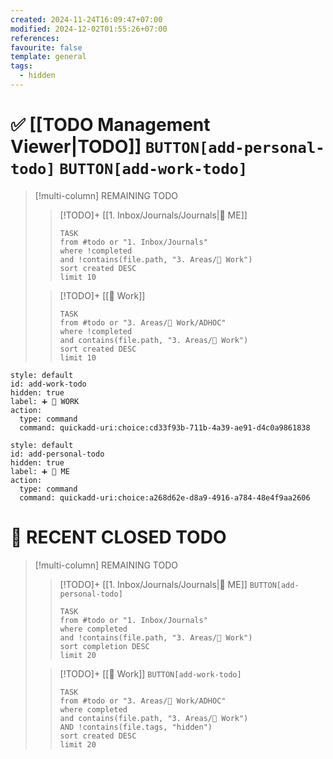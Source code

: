 ```yaml
---
created: 2024-11-24T16:09:47+07:00
modified: 2024-12-02T01:55:26+07:00
references: 
favourite: false
template: general
tags:
  - hidden
---
```


# ✅ [[TODO Management Viewer|TODO]]   `BUTTON[add-personal-todo]` `BUTTON[add-work-todo]`
> [!multi-column] REMAINING TODO
>> [!TODO]+ [[1. Inbox/Journals/Journals|🥰 ME]]
>>  ```dataview
>> TASK
>> from #todo or "1. Inbox/Journals"
>> where !completed
>> and !contains(file.path, "3. Areas/💼 Work")
>> sort created DESC
>> limit 10
>> ```
>
>> [!TODO]+ [[💼 Work]]  
>>  ```dataview
>> TASK
>> from #todo or "3. Areas/💼 Work/ADHOC"
>> where !completed
>> and contains(file.path, "3. Areas/💼 Work")
>> sort created DESC
>> limit 10
>> ```

```meta-bind-button
style: default
id: add-work-todo
hidden: true
label: ➕ 💼 WORK
action:
  type: command
  command: quickadd-uri:choice:cd33f93b-711b-4a39-ae91-d4c0a9861838
```

```meta-bind-button
style: default
id: add-personal-todo
hidden: true
label: ➕ 🥰 ME
action:
  type: command
  command: quickadd-uri:choice:a268d62e-d8a9-4916-a784-48e4f9aa2606
```

# 🎉 RECENT CLOSED TODO 
> [!multi-column] REMAINING TODO
>> [!TODO]+ [[1. Inbox/Journals/Journals|🥰 ME]] `BUTTON[add-personal-todo]`
>>  ```dataview
>> TASK
>> from #todo or "1. Inbox/Journals"
>> where completed
>> and !contains(file.path, "3. Areas/💼 Work")
>> sort completion DESC
>> limit 20
>> ```
>
>> [!TODO]+ [[💼 Work]]  `BUTTON[add-work-todo]`
>>  ```dataview
>> TASK
>> from #todo or "3. Areas/💼 Work/ADHOC"
>> where completed
>> and contains(file.path, "3. Areas/💼 Work")
>> AND !contains(file.tags, "hidden")
>> sort created DESC
>> limit 20
>> ```
